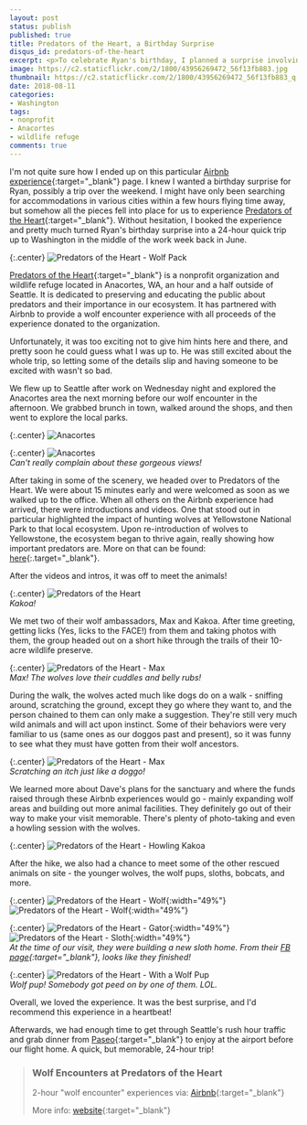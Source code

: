 ```yaml
---
layout: post
status: publish
published: true
title: Predators of the Heart, a Birthday Surprise
disqus_id: predators-of-the-heart
excerpt: <p>To celebrate Ryan's birthday, I planned a surprise involving a 24-hour trip to hang out with wolves. Needless to say, it surpassed our expectations. Definitely check out Predators of the Heart - such a great organization!</p>
image: https://c2.staticflickr.com/2/1800/43956269472_56f13fb883.jpg
thumbnail: https://c2.staticflickr.com/2/1800/43956269472_56f13fb883_q.jpg
date: 2018-08-11
categories:
- Washington
tags: 
- nonprofit
- Anacortes
- wildlife refuge
comments: true
---
```

I'm not quite sure how I ended up on this particular [Airbnb experience](https://www.airbnb.com/experiences/47240){:target="_blank"} page. I knew I wanted a birthday surprise for Ryan, possibly a trip over the weekend. I might have only been searching for accommodations in various cities within a few hours flying time away, but somehow all the pieces fell into place for us to experience [Predators of the Heart](http://www.predatorsoftheheart.com/){:target="_blank"}. Without hesitation, I booked the experience and pretty much turned Ryan's birthday surprise into a 24-hour quick trip up to Washington in the middle of the work week back in June.

{:.center}
![Predators of the Heart - Wolf Pack](https://c2.staticflickr.com/2/1833/43956270352_29ca98e8d0_b.jpg)

[Predators of the Heart](http://www.predatorsoftheheart.com/){:target="_blank"} is a nonprofit organization and wildlife refuge located in Anacortes, WA, an hour and a half outside of Seattle. It is dedicated to preserving and educating the public about predators and their importance in our ecosystem. It has partnered with Airbnb to provide a wolf encounter experience with all proceeds of the experience donated to the organization. 

Unfortunately, it was too exciting not to give him hints here and there, and pretty soon he could guess what I was up to. He was still excited about the whole trip, so letting some of the details slip and having someone to be excited with wasn't so bad.

We flew up to Seattle after work on Wednesday night and explored the Anacortes area the next morning before our wolf encounter in the afternoon. We grabbed brunch in town, walked around the shops, and then went to explore the local parks.

{:.center}
![Anacortes](https://c2.staticflickr.com/2/1832/42198108610_397ccd0a02_b.jpg)

{:.center}
![Anacortes](https://c2.staticflickr.com/2/1839/43101799085_800889ac9d_b.jpg)  
*Can't really complain about these gorgeous views!*

After taking in some of the scenery, we headed over to Predators of the Heart. We were about 15 minutes early and were welcomed as soon as we walked up to the office. When all others on the Airbnb experience had arrived, there were introductions and videos. One that stood out in particular highlighted the impact of hunting wolves at Yellowstone National Park to that local ecosystem. Upon re-introduction of wolves to Yellowstone, the ecosystem began to thrive again, really showing how important predators are. More on that can be found: [here](https://en.wikipedia.org/wiki/History_of_wolves_in_Yellowstone){:.target="_blank"}. 

After the videos and intros, it was off to meet the animals!

{:.center}
![Predators of the Heart](https://c2.staticflickr.com/2/1775/29067498327_a0188dbe49_b.jpg)  
*Kakoa!*

We met two of their wolf ambassadors, Max and Kakoa. After time greeting, getting licks (Yes, licks to the FACE!) from them and taking photos with them, the group headed out on a short hike through the trails of their 10-acre wildlife preserve. 

{:.center}
![Predators of the Heart - Max](https://c1.staticflickr.com/1/932/43956268652_982a04e768_b.jpg)  
*Max! The wolves love their cuddles and belly rubs!*

During the walk, the wolves acted much like dogs do on a walk - sniffing around, scratching the ground, except they go where they want to, and the person chained to them can only make a suggestion. They're still very much wild animals and will act upon instinct. Some of their behaviors were very familiar to us (same ones as our doggos past and present), so it was funny to see what they must have gotten from their wolf ancestors.

{:.center}
![Predators of the Heart - Max](https://c1.staticflickr.com/1/937/43101800615_3de7c91587_b.jpg)  
*Scratching an itch just like a doggo!*

We learned more about Dave's plans for the sanctuary and where the funds raised through these Airbnb experiences would go - mainly expanding wolf areas and building out more animal facilities. They definitely go out of their way to make your visit memorable. There's plenty of photo-taking and even a howling session with the wolves. 

{:.center}
![Predators of the Heart - Howling Kakoa](https://c2.staticflickr.com/2/1800/43956269472_56f13fb883_b.jpg)

After the hike, we also had a chance to meet some of the other rescued animals on site - the younger wolves, the wolf pups, sloths, bobcats, and more. 

{:.center}
![Predators of the Heart - Wolf](https://c1.staticflickr.com/1/937/44007982721_7eb31edbfd_c.jpg "Predators of the Heart - Wolf"){:width="49%"} ![Predators of the Heart - Wolf](https://c1.staticflickr.com/1/942/44007983521_dbf865aa05_c.jpg "Predators of the Heart - Wolf"){:width="49%"}

{:.center}
![Predators of the Heart - Gator](https://c2.staticflickr.com/2/1818/44007984251_7f44ff9c84_c.jpg "Predators of the Heart - Gator"){:width="49%"} ![Predators of the Heart - Sloth](https://c2.staticflickr.com/2/1796/44007985301_7d5ef4ef1c_c.jpg "Predators of the Heart - Sloth"){:width="49%"}  
*At the time of our visit, they were building a new sloth home. From their [FB page](https://www.facebook.com/pothwildlife){:target="_blank"}, looks like they finished!*

{:.center}
![Predators of the Heart - With a Wolf Pup](https://c2.staticflickr.com/2/1816/43956271082_c5b06fbfd5_b.jpg)  
*Wolf pup! Somebody got peed on by one of them. LOL.*

Overall, we loved the experience. It was the best surprise, and I'd recommend this experience in a heartbeat! 

Afterwards, we had enough time to get through Seattle's rush hour traffic and grab dinner from [Paseo](http://www.paseorestaurants.com/){:target="_blank"} to enjoy at the airport before our flight home. A quick, but memorable, 24-hour trip!

>### Wolf Encounters at Predators of the Heart
>
>2-hour "wolf encounter" experiences via: [Airbnb](https://www.airbnb.com/experiences/47240){:target="_blank"}
>
>More info: [website](http://www.predatorsoftheheart.com/wolf-encounters){:target="_blank"}
>
>